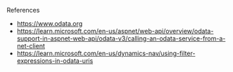 References
- https://www.odata.org
- https://learn.microsoft.com/en-us/aspnet/web-api/overview/odata-support-in-aspnet-web-api/odata-v3/calling-an-odata-service-from-a-net-client
- https://learn.microsoft.com/en-us/dynamics-nav/using-filter-expressions-in-odata-uris
